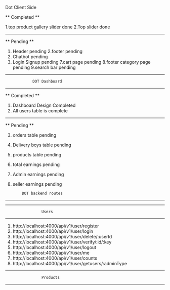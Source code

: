 Dot Client Side

** Completed **

1.top product gallery slider done
2.Top slider done

---

** Pending **

1. Header pending
   2.footer pending
2. Chatbot pending
3. Login Signup pending
   7.cart page pending
   8.footer category page pending
   9.search bar pending

---

                DOT Dashboard

---

** Completed **

1. Dashboard Design Completed
2. All users table is complete

---

** Pending **

3.  orders table pending
4.  Delivery boys table pending
5.  products table pending
6.  total earnings pending
7.  Admin earnings pending
8.  seller earnings pending

            DOT backend routes

---

---

                    Users

---

1. http://localhost:4000/api/v1/user/register
2. http://localhost:4000/api/v1/user/login
3. http://localhost:4000/api/v1/user/delete/:userId
4. http://localhost:4000/api/v1/user/verify/:id/:key
5. http://localhost:4000/api/v1/user/logout
6. http://localhost:4000/api/v1/user/me
7. http://localhost:4000/api/v1/user/counts
8. http://localhost:4000/api/v1/user/getusers/:adminType

---

                    Products

---
